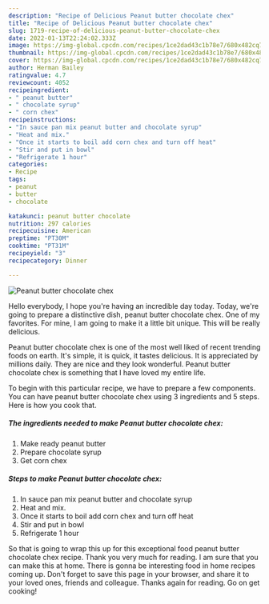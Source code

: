 ```yaml
---
description: "Recipe of Delicious Peanut butter chocolate chex"
title: "Recipe of Delicious Peanut butter chocolate chex"
slug: 1719-recipe-of-delicious-peanut-butter-chocolate-chex
date: 2022-01-13T22:24:02.333Z
image: https://img-global.cpcdn.com/recipes/1ce2dad43c1b78e7/680x482cq70/peanut-butter-chocolate-chex-recipe-main-photo.jpg
thumbnail: https://img-global.cpcdn.com/recipes/1ce2dad43c1b78e7/680x482cq70/peanut-butter-chocolate-chex-recipe-main-photo.jpg
cover: https://img-global.cpcdn.com/recipes/1ce2dad43c1b78e7/680x482cq70/peanut-butter-chocolate-chex-recipe-main-photo.jpg
author: Herman Bailey
ratingvalue: 4.7
reviewcount: 4052
recipeingredient:
- " peanut butter"
- " chocolate syrup"
- " corn chex"
recipeinstructions:
- "In sauce pan mix peanut butter and chocolate syrup"
- "Heat and mix."
- "Once it starts to boil add corn chex and turn off heat"
- "Stir and put in bowl"
- "Refrigerate 1 hour"
categories:
- Recipe
tags:
- peanut
- butter
- chocolate

katakunci: peanut butter chocolate 
nutrition: 297 calories
recipecuisine: American
preptime: "PT30M"
cooktime: "PT31M"
recipeyield: "3"
recipecategory: Dinner

---
```



![Peanut butter chocolate chex](https://img-global.cpcdn.com/recipes/1ce2dad43c1b78e7/680x482cq70/peanut-butter-chocolate-chex-recipe-main-photo.jpg)

Hello everybody, I hope you're having an incredible day today. Today, we're going to prepare a distinctive dish, peanut butter chocolate chex. One of my favorites. For mine, I am going to make it a little bit unique. This will be really delicious.

Peanut butter chocolate chex is one of the most well liked of recent trending foods on earth. It's simple, it is quick, it tastes delicious. It is appreciated by millions daily. They are nice and they look wonderful. Peanut butter chocolate chex is something that I have loved my entire life.




To begin with this particular recipe, we have to prepare a few components. You can have peanut butter chocolate chex using 3 ingredients and 5 steps. Here is how you cook that.

<!--inarticleads1-->

##### The ingredients needed to make Peanut butter chocolate chex:

1. Make ready  peanut butter
1. Prepare  chocolate syrup
1. Get  corn chex




<!--inarticleads2-->

##### Steps to make Peanut butter chocolate chex:

1. In sauce pan mix peanut butter and chocolate syrup
1. Heat and mix.
1. Once it starts to boil add corn chex and turn off heat
1. Stir and put in bowl
1. Refrigerate 1 hour




So that is going to wrap this up for this exceptional food peanut butter chocolate chex recipe. Thank you very much for reading. I am sure that you can make this at home. There is gonna be interesting food in home recipes coming up. Don't forget to save this page in your browser, and share it to your loved ones, friends and colleague. Thanks again for reading. Go on get cooking!
